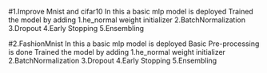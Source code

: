 #1.Improve Mnist and cifar10
In this a basic mlp model is deployed
Trained the model by adding
1.he_normal weight initializer
2.BatchNormalization
3.Dropout
4.Early Stopping
5.Ensembling


#2.FashionMnist
In this a basic mlp model is deployed
Basic Pre-processing is done 
Trained the model by adding
1.he_normal weight initializer
2.BatchNormalization
3.Dropout
4.Early Stopping
5.Ensembling
